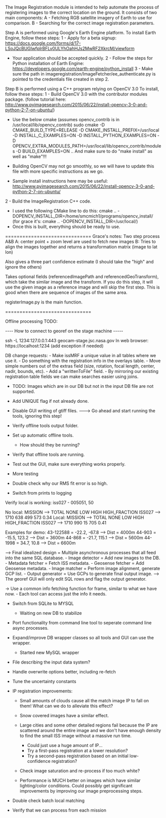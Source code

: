 The Image Registration module is intended to help automate the process of registering
images to the correct location on the ground.  It consists of two main components:
A - Fetching RGB satellite imagery of Earth to use for comparison.
B - Searching for the correct image registration parameters.


Step A is performed using Google's Earth Engine platform.
To install Earth Engine, follow these steps:
1 - Apply for a beta signup: https://docs.google.com/forms/d/17-LSoJQcBUGIwfplrBFLv0ULYhOahHJs2MwRF2XkrcM/viewform
  - Your application should be accepted quickly.
2 - Follow the steps for Python installation of Earth Engine: https://developers.google.com/earth-engine/python_install
3 - Make sure the path in imageregistration/ImageFetcher/ee_authenticate.py is pointed to the credentials file created in step 2.

Step B is performed using a C++ program relying on OpenCV 3.0
To install, follow these steps:
1 - Build OpenCV 3.0 with the contributor modules package.
	(follow tutorial here: http://www.pyimagesearch.com/2015/06/22/install-opencv-3-0-and-python-2-7-on-ubuntu/)
  - Use the below cmake (assumes opencv_contrib is in /usr/local/lib/opencv_contrib)
	sudo cmake -D CMAKE_BUILD_TYPE=RELEASE -D CMAKE_INSTALL_PREFIX=/usr/local -D INSTALL_C_EXAMPLES=ON -D INSTALL_PYTHON_EXAMPLES=ON -D OPENCV_EXTRA_MODULES_PATH=/usr/local/lib/opencv_contrib/modules -D BUILD_EXAMPLES=ON ..
	And make sure to do "make install" as well as "make"!!!
		  
  - Building OpenCV may not go smoothly, so we will have to update this file with more specific instructions
    as we go.
  - Sample install instructions here may be useful: http://www.pyimagesearch.com/2015/06/22/install-opencv-3-0-and-python-2-7-on-ubuntu/
  
2 - Build the ImageRegistration C++ code.
  - I used the following CMake line to do this:
    cmake ..  -DOPENCV_INSTALL_DIR=/home/smcmich1/programs/opencv_install/
    (for grace it's: cmake ..  -DOPENCV_INSTALL_DIR=/usr/local/)
  - Once this is built, everything should be ready to use.

==============================
Grace's notes:
Two step process A&B
A: center point + zoom level are used to fetch new images
B: Tries to align the images together and returns a transformation matrix (image to lat lon)

Also gives a three part confidence estimate (I should take the "high" and ignore the others)

Takes optional fields (referencedImagePath and referencedGeoTransform), which take the similar image and the transform. If you do this step, it will use the given image as a reference image and will skip the first step. 
This is good when there are sequence of images of the same area.

registerImage.py is the main function.

==============================

Offline processing TODO:

---- How to connect to georef on the stage machine -----

ssh -L 1234:127.0.0.1:443  geocam-stage.jsc.nasa.gov
In web browser: https://localhost:1234 (add exception if needed)


DB change requests:
    - Make issMRF a unique value in all tables where we use it.
    - Do something with the registration info in the overlays table.
        - Move simple numbers out of the extras field (size, rotation, focal length, center, nadir, bounds, etc).
        - Add a "writtenToFile" field.
        - By mirroring our existing registration table fields we can make searches easier using joins.

- TODO: Images which are in our DB but not in the input DB file are not supported.

- Add UNIQUE flag if not already done.

- Disable GUI writing of gtiff files.  ---> Go ahead and start running the tools, ignoring this step!
- Verify offline tools output folder.
- Set up automatic offline tools.
    - How should they be running?
- Verify that offline tools are running.
- Test out the GUI, make sure everything works properly.
- More testing

- Double check why our RMS fit error is so high.
- Switch from prints to logging


Verify local is working:
iss027 - 005051, 50

No local:
MISSION	-->	TOTAL	NONE	LOW	HIGH	HIGH_FRACTION
ISS027	-->	1710	638 	499	573 	0.34
Local: 
MISSION	-->	TOTAL	NONE	LOW	HIGH	HIGH_FRACTION
ISS027	-->	1710	990	    15	705	    0.41



Examples for demo:
43-122588 = -22.2, -67.8  --> Dist = 4000m
44-903    = -15.5, 123.2  --> Dist = 3600m
44-868    = -21.7, 115.1  --> Dist = 5600m
44-1998   =  34.7,  10.8  --> Dist = 6600m



--> Final idealized design
    = Multiple asynchronous processes that all feed into the same SQL database.
        - Image detector = Add new images to the DB.
        - Metadata fetcher = Fetch ISS metadata.
        - Geosense fetcher = Add Geosense metadata.
        - Image matcher = Perform image alignment, generate GCP list.
        - Output generator = Use GCPs to generate final output image.
        --> The georef GUI will only edit SQL rows and flag the output generator.

-> Use a common info fetching function for frame, similar to what we have now.
    - Each tool can access just the info it needs.


- Switch from SQLite to MYSQL
    - Waiting on new DB to stabilize

- Port functionality from command line tool to seperate command line async processes.

- Expand/improve DB wrapper classes so all tools and GUI can use the wrapper.
    - Started new MySQL wrapper




- File describing the input data system?

- Handle overwrite options better, including re-fetch

- Tune the uncertainty constants

- IP registration improvements:    
    - Small amounts of clouds cause all the match image IP to fall on them!
      What can we do to alleviate this effect?
    - Snow covered images have a similar effect.
    - Large cities and some other detailed regions fail because the IP are scattered around the entire image
      and we don't have enough density to find the small ISS image without a massive run time.
      - Could just use a huge amount of IP...
      - Try a first-pass registration at a lower resolution?
      - Try a second-pass registration based on an initial low-confidence registration?

    - Check image saturation and re-process if too much white?  
  
    - Performance is MUCH better on images which have similar lighting/color
      conditions.  Could possibly get significant improvements by improving
      our image preprocessing steps.
  

- Double check batch local matching
- Verify that we can process from each mission














